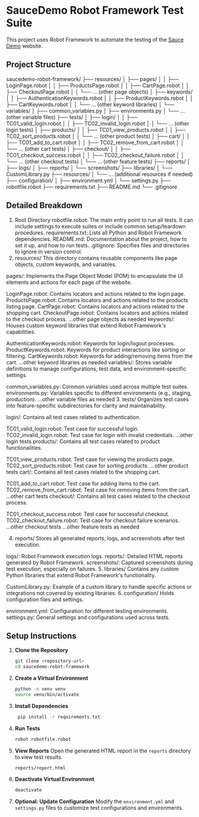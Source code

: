 # SauceDemo Robot Framework Test Suite

This project uses Robot Framework to automate the testing of the [Sauce Demo](https://www.saucedemo.com) website.

## Project Structure

saucedemo-robot-framework/
├── resources/
│   ├── pages/
│   │   ├── LoginPage.robot
│   │   ├── ProductsPage.robot
│   │   ├── CartPage.robot
│   │   ├── CheckoutPage.robot
│   │   └── ... (other page objects)
│   ├── keywords/
│   │   ├── AuthenticationKeywords.robot
│   │   ├── ProductKeywords.robot
│   │   ├── CartKeywords.robot
│   │   └── ... (other keyword libraries)
│   └── variables/
│       ├── common_variables.py
│       ├── environments.py
│       └── ... (other variable files)
├── tests/
│   ├── login/
│   │   ├── TC01_valid_login.robot
│   │   ├── TC02_invalid_login.robot
│   │   └── ... (other login tests)
│   ├── products/
│   │   ├── TC01_view_products.robot
│   │   ├── TC02_sort_products.robot
│   │   └── ... (other product tests)
│   ├── cart/
│   │   ├── TC01_add_to_cart.robot
│   │   ├── TC02_remove_from_cart.robot
│   │   └── ... (other cart tests)
│   ├── checkout/
│   │   ├── TC01_checkout_success.robot
│   │   ├── TC02_checkout_failure.robot
│   │   └── ... (other checkout tests)
│   └── ... (other feature tests)
├── reports/
│   ├── logs/
│   ├── reports/
│   └── screenshots/
├── libraries/
│   └── CustomLibrary.py
├── resources/
│   └── ... (additional resources if needed)
├── configuration/
│   ├── environment.yml
│   └── settings.py
├── robotfile.robot
├── requirements.txt
├── README.md
└── .gitignore

## Detailed Breakdown
1. Root Directory
robotfile.robot: The main entry point to run all tests. It can include settings to execute suites or include common setup/teardown procedures.
requirements.txt: Lists all Python and Robot Framework dependencies.
README.md: Documentation about the project, how to set it up, and how to run tests.
.gitignore: Specifies files and directories to ignore in version control.
2. resources/
This directory contains reusable components like page objects, custom keywords, and variables.

pages/: Implements the Page Object Model (POM) to encapsulate the UI elements and actions for each page of the website.

LoginPage.robot: Contains locators and actions related to the login page.
ProductsPage.robot: Contains locators and actions related to the products listing page.
CartPage.robot: Contains locators and actions related to the shopping cart.
CheckoutPage.robot: Contains locators and actions related to the checkout process.
...other page objects as needed
keywords/: Houses custom keyword libraries that extend Robot Framework's capabilities.

AuthenticationKeywords.robot: Keywords for login/logout processes.
ProductKeywords.robot: Keywords for product interactions like sorting or filtering.
CartKeywords.robot: Keywords for adding/removing items from the cart.
...other keyword libraries as needed
variables/: Stores variable definitions to manage configurations, test data, and environment-specific settings.

common_variables.py: Common variables used across multiple test suites.
environments.py: Variables specific to different environments (e.g., staging, production).
...other variable files as needed
3. tests/
Organizes test cases into feature-specific subdirectories for clarity and maintainability.

login/: Contains all test cases related to authentication.

TC01_valid_login.robot: Test case for successful login.
TC02_invalid_login.robot: Test case for login with invalid credentials.
...other login tests
products/: Contains all test cases related to product functionalities.

TC01_view_products.robot: Test case for viewing the products page.
TC02_sort_products.robot: Test case for sorting products.
...other product tests
cart/: Contains all test cases related to the shopping cart.

TC01_add_to_cart.robot: Test case for adding items to the cart.
TC02_remove_from_cart.robot: Test case for removing items from the cart.
...other cart tests
checkout/: Contains all test cases related to the checkout process.

TC01_checkout_success.robot: Test case for successful checkout.
TC02_checkout_failure.robot: Test case for checkout failure scenarios.
...other checkout tests
...other feature tests as needed

4. reports/
Stores all generated reports, logs, and screenshots after test execution.

logs/: Robot Framework execution logs.
reports/: Detailed HTML reports generated by Robot Framework.
screenshots/: Captured screenshots during test execution, especially on failures.
5. libraries/
Contains any custom Python libraries that extend Robot Framework's functionality.

CustomLibrary.py: Example of a custom library to handle specific actions or integrations not covered by existing libraries.
6. configuration/
Holds configuration files and settings.

environment.yml: Configuration for different testing environments.
settings.py: General settings and configurations used across tests.


## Setup Instructions

1. **Clone the Repository**
   ```bash
   git clone <repository-url>
   cd saucedemo-robot-framework
    ```
2. **Create a Virtual Environment**
   ```bash
   python -m venv venv
   source venv/bin/activate
   ```
3. **Install Dependencies**
   ```bash
    pip install -r requirements.txt
    ```
4. **Run Tests**
    ```bash
    robot robotfile.robot
      ```
5. **View Reports**
    Open the generated HTML report in the `reports` directory to view test results.
    ```
    reports/report.html
    ```
6. **Deactivate Virtual Environment**
    ```bash
    deactivate
    ```
7. **Optional: Update Configuration**
    Modify the `environment.yml` and `settings.py` files to customize test configurations and environments.

